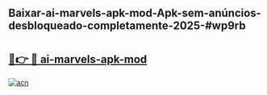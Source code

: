 ## Baixar-ai-marvels-apk-mod-Apk-sem-anúncios-desbloqueado-completamente-2025-#wp9rb

# <h2><a href="https://ainizakaria.my?title=ai-marvels-apk-mod&ref=22M">🔗👉 🔴 ai-marvels-apk-mod</a></h2>

[![acn](https://github.com/user-attachments/assets/0f9c940e-d8b0-45ae-aac7-cd30a18b3e1c)](https://ainizakaria.my?title=ai-marvels-apk-mod&ref=22M)

